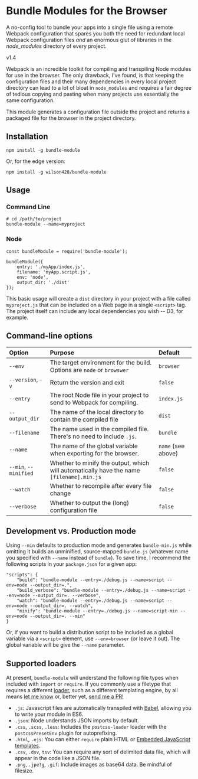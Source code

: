 # Bundle Modules for the Browser

A no-config tool to bundle your apps into a single file using a remote Webpack configuration that spares you both the need for redundant local Webpack configuration files _and_ an enormous glut of libraries in the _node_modules_ directory of every project.

v1.4

Webpack is an incredible toolkit for compiling and transpiling Node modules for use in the browser. The only drawback, I've found, is that keeping the configuration files and their many dependencies in every local project directory can lead to a lot of bloat in `node_modules` and requires a fair degree of tedious copying and pasting when many projects use essentially the same configuration.

This module generates a configuration file outside the project and returns a packaged file for the browser in the project directory.

## Installation

	npm install -g bundle-module

Or, for the edge version:

	npm install -g wilson428/bundle-module

## Usage

### Command Line

	# cd /path/to/project
	bundle-module --name=myproject

### Node

	const bundleModule = require('bundle-module');
	
	bundleModule({
		entry: './myApp/index.js',
		filename: 'myApp.script.js',
		env: 'node',
		output_dir: './dist'
	});


This basic usage will create a `dist` directory in your project with a file called `myproject.js` that can be included on a Web page in a single `<script>` tag. The project itself can include any local dependencies you wish -- D3, for example.

## Command-line options

| Option | Purpose | Default |
| :--- | :--- | :--- |
| `--env` | The target environment for the build. Options are `node` or `browswer` | `browser` |
| `--version`, `-v`  | Return the version and exit | `false` |
| `--entry` | The root Node file in your project to send to Webpack for compiling. | `index.js` |
| `--output_dir` | The name of the local directory to contain the compiled file | `dist`  |
| `--filename` | The name used in the compiled file. There's no need to include `.js`. | `bundle` |
| `--name` | The name of the global variable when exporting for the browser. | `name` (see above) |
| `--min`, `--minified` | Whether to minify the output, which will automatically have the name `[filename].min.js` | `false` |
| `--watch` | Whether to recompile after every file change | `false` |
| `--verbose` | Whether to output the (long) configuration file| `false` |

## Development vs. Production mode

Using `--min` defaults to production mode and generates `bundle-min.js` while omitting it builds an unminified, source-mapped `bundle.js` (whatever name you specified with `--name` instead of `bundle`). To save time, I recommend the following scripts in your `package.json` for a given app:

	"scripts": {
		"build": "bundle-module --entry=./debug.js --name=script --env=node --output_dir=.",
		"build_verbose": "bundle-module --entry=./debug.js --name=script --env=node --output_dir=. --verbose",
		"watch": "bundle-module --entry=./debug.js --name=script --env=node --output_dir=. --watch",
		"minify": "bundle-module --entry=./debug.js --name=script-min --env=node --output_dir=. --min"
	}

Or, if you want to build a distribution script to be included as a global variable via a `<script>` element, use `--env=browser` (or leave it out). The global variable will be give the `--name` parameter.

## Supported loaders

At present, `bundle-module` will understand the following file types when included with `import` or `require`. If you commonly use a filetype that requires a different [loader](https://webpack.js.org/loaders/), such as a different templating engine, by all means <a href="mailto:wilson@mechanicalscribe.com">let me know</a> or, better yet, <a href="https://github.com/wilson428/bundle-module" target="_blank">send me a PR!</a>

+ `.js`: Javascript files are automatically transpiled with [Babel](https://babeljs.io/), allowing you to write your module in ES6.
+ `.json`: Node understands JSON imports by default.
+ `.css`, `.scss`, `.less`: Includes the `postcss-loader` loader with the `postcssPresetEnv` plugin for autoprefixing.
+ `.html`, `.ejs`: You can either `require` plain HTML or [Embedded JavaScript templates](https://ejs.co/).
+ `.csv`, `.dsv`, `tsv`: You can require any sort of delimited data file, which will appear in the code like a JSON file.
+ `.png`, `.jpe?g`, `.gif`: Include images as base64 data. Be mindful of filesize.